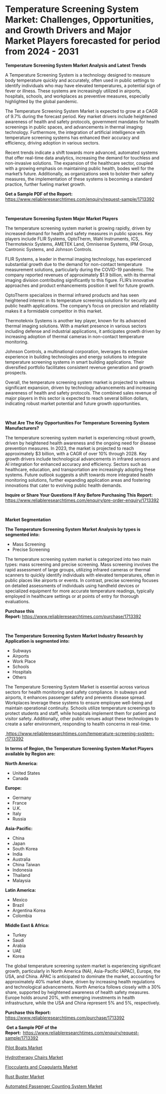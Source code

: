 <p><h1>Temperature Screening System Market: Challenges, Opportunities, and Growth Drivers and Major Market Players forecasted for period from 2024 - 2031</h1></p><p><strong>Temperature Screening System Market Analysis and Latest Trends</strong></p>
<p><p>A Temperature Screening System is a technology designed to measure body temperature quickly and accurately, often used in public settings to identify individuals who may have elevated temperatures, a potential sign of fever or illness. These systems are increasingly utilized in airports, hospitals, schools, and workplaces as preventive measures, especially highlighted by the global pandemic. </p><p>The Temperature Screening System Market is expected to grow at a CAGR of 9.7% during the forecast period. Key market drivers include heightened awareness of health and safety protocols, government mandates for health screenings in public spaces, and advancements in thermal imaging technology. Furthermore, the integration of artificial intelligence with temperature screening systems has enhanced their accuracy and efficiency, driving adoption in various sectors.</p><p>Recent trends indicate a shift towards more advanced, automated systems that offer real-time data analytics, increasing the demand for touchless and non-invasive solutions. The expansion of the healthcare sector, coupled with a growing emphasis on maintaining public health, bodes well for the market’s future. Additionally, as organizations seek to bolster their safety measures, the implementation of these systems is becoming a standard practice, further fueling market growth.</p></p>
<p><strong>Get a Sample PDF of the Report:&nbsp;</strong> <a href="https://www.reliableresearchtimes.com/enquiry/request-sample/1713392?utm_campaign=1625&utm_medium=2&utm_source=Github&utm_content=ia&utm_term=22102024&utm_id=temperature-screening-system">https://www.reliableresearchtimes.com/enquiry/request-sample/1713392</a></p>
<p>&nbsp;</p>
<p><strong>Temperature Screening System Major Market Players</strong></p>
<p><p>The temperature screening system market is growing rapidly, driven by increased demand for health and safety measures in public spaces. Key players include FLIR Systems, OptoTherm, Wahl Instruments, ICS, Thermoteknix Systems, AMETEK Land, Omnisense Systems, IPM Group, Cantronic Systems, and Johnson Controls.</p><p>FLIR Systems, a leader in thermal imaging technology, has experienced substantial growth due to the demand for non-contact temperature measurement solutions, particularly during the COVID-19 pandemic. The company reported revenues of approximately $1.9 billion, with its thermal imaging division contributing significantly to this figure. FLIR’s innovative approaches and product enhancements position it well for future growth.</p><p>OptoTherm specializes in thermal infrared products and has seen heightened interest in its temperature screening solutions for security and public health applications. The company’s focus on precision and reliability makes it a formidable competitor in this market.</p><p>Thermoteknix Systems is another key player, known for its advanced thermal imaging solutions. With a market presence in various sectors including defense and industrial applications, it anticipates growth driven by increasing adoption of thermal cameras in non-contact temperature monitoring.</p><p>Johnson Controls, a multinational corporation, leverages its extensive experience in building technologies and energy solutions to integrate temperature screening systems in smart building applications. Their diversified portfolio facilitates consistent revenue generation and growth prospects.</p><p>Overall, the temperature screening system market is projected to witness significant expansion, driven by technology advancements and increasing awareness of health and safety protocols. The combined sales revenue of major players in this sector is expected to reach several billion dollars, indicating robust market potential and future growth opportunities.</p></p>
<p>&nbsp;</p>
<p><strong>What Are The Key Opportunities For Temperature Screening System Manufacturers?</strong></p>
<p><p>The temperature screening system market is experiencing robust growth, driven by heightened health awareness and the ongoing need for disease prevention measures. In 2023, the market is projected to reach approximately $3 billion, with a CAGR of over 10% through 2028. Key growth drivers include technological advancements in infrared sensors and AI integration for enhanced accuracy and efficiency. Sectors such as healthcare, education, and transportation are increasingly adopting these systems. Future outlook suggests a shift towards more integrated health monitoring solutions, further expanding application areas and fostering innovations that cater to evolving public health demands.</p></p>
<p><strong>Inquire or Share Your Questions If Any Before Purchasing This Report:</strong> <a href="https://www.reliableresearchtimes.com/enquiry/pre-order-enquiry/1713392?utm_campaign=1625&utm_medium=2&utm_source=Github&utm_content=ia&utm_term=22102024&utm_id=temperature-screening-system">https://www.reliableresearchtimes.com/enquiry/pre-order-enquiry/1713392</a></p>
<p>&nbsp;</p>
<p><strong>Market Segmentation</strong></p>
<p><strong>The Temperature Screening System Market Analysis by types is segmented into:</strong></p>
<p><ul><li>Mass Screening</li><li>Precise Screening</li></ul></p>
<p><p>The temperature screening system market is categorized into two main types: mass screening and precise screening. Mass screening involves the rapid assessment of large groups, utilizing infrared cameras or thermal scanners to quickly identify individuals with elevated temperatures, often in public places like airports or events. In contrast, precise screening focuses on detailed assessments of individuals using handheld devices or specialized equipment for more accurate temperature readings, typically employed in healthcare settings or at points of entry for thorough evaluations.</p></p>
<p><strong>Purchase this Report:&nbsp;</strong><a href="https://www.reliableresearchtimes.com/purchase/1713392?utm_campaign=1625&utm_medium=2&utm_source=Github&utm_content=ia&utm_term=22102024&utm_id=temperature-screening-system">https://www.reliableresearchtimes.com/purchase/1713392</a></p>
<p>&nbsp;</p>
<p><strong>The Temperature Screening System Market Industry Research by Application is segmented into:</strong></p>
<p><ul><li>Subways</li><li>Airports</li><li>Work Place</li><li>Schools</li><li>Hospitals</li><li>Others</li></ul></p>
<p><p>The Temperature Screening System Market is essential across various sectors for health monitoring and safety compliance. In subways and airports, it enhances passenger safety and prevents disease spread. Workplaces leverage these systems to ensure employee well-being and maintain operational continuity. Schools utilize temperature screenings to protect students and staff, while hospitals implement them for patient and visitor safety. Additionally, other public venues adopt these technologies to create a safer environment, responding to health concerns in real-time.</p></p>
<p><a href="https://www.reliableresearchtimes.com/temperature-screening-system-r1713392?utm_campaign=1625&utm_medium=2&utm_source=Github&utm_content=ia&utm_term=22102024&utm_id=temperature-screening-system">&nbsp;https://www.reliableresearchtimes.com/temperature-screening-system-r1713392</a></p>
<p><strong>In terms of Region, the Temperature Screening System Market Players available by Region are:</strong></p>
<p>
    <p> <strong> North America: </strong>
        <ul>
            <li>United States</li>
            <li>Canada</li>
        </ul>
        </p> 
    <p> <strong> Europe: </strong>
        <ul>
            <li>Germany</li>
            <li>France</li>
            <li>U.K.</li>
            <li>Italy</li>
            <li>Russia</li>
        </ul>
        </p> 
    <p> <strong> Asia-Pacific: </strong>
        <ul>
            <li>China</li>
            <li>Japan</li>
            <li>South Korea</li>
            <li>India</li>
            <li>Australia</li>
            <li>China Taiwan</li>
            <li>Indonesia</li>
            <li>Thailand</li>
            <li>Malaysia</li>
        </ul>
        </p> 
    <p> <strong> Latin America: </strong>
        <ul>
            <li>Mexico</li>
            <li>Brazil</li>
            <li>Argentina Korea</li>
            <li>Colombia</li>
        </ul>
        </p> 
    <p> <strong> Middle East & Africa: </strong>
        <ul>
            <li>Turkey</li>
            <li>Saudi</li>
            <li>Arabia</li>
            <li>UAE</li>
            <li>Korea</li>
        </ul>
    </p>
    </p>
<p><p>The global temperature screening system market is experiencing significant growth, particularly in North America (NA), Asia-Pacific (APAC), Europe, the USA, and China. APAC is anticipated to dominate the market, accounting for approximately 40% market share, driven by increasing health regulations and technological advancements. North America follows closely with a 30% share, supported by heightened awareness of health safety measures. Europe holds around 20%, with emerging investments in health infrastructure, while the USA and China represent 5% and 5%, respectively.</p></p>
<p><strong>Purchase this Report: </strong><a href="https://www.reliableresearchtimes.com/purchase/1713392?utm_campaign=1625&utm_medium=2&utm_source=Github&utm_content=ia&utm_term=22102024&utm_id=temperature-screening-system">https://www.reliableresearchtimes.com/purchase/1713392</a></p>
<p>&nbsp;<strong>Get a Sample PDF of the Report:&nbsp;&nbsp;</strong><a href="https://www.reliableresearchtimes.com/enquiry/request-sample/1713392?utm_campaign=1625&utm_medium=2&utm_source=Github&utm_content=ia&utm_term=22102024&utm_id=temperature-screening-system">https://www.reliableresearchtimes.com/enquiry/request-sample/1713392</a></p>
<p><strong></strong></p>
<p><p><a href="https://www.linkedin.com/pulse/pilot-boats-market-size-share-trends-analysis-report-3xpec?utm_campaign=1625&utm_medium=2&utm_source=Github&utm_content=ia&utm_term=22102024&utm_id=temperature-screening-system">Pilot Boats Market</a></p><p><a href="https://www.linkedin.com/pulse/hydrotherapy-chairs-market-research-report-forecast-2xkbc?utm_campaign=1625&utm_medium=2&utm_source=Github&utm_content=ia&utm_term=22102024&utm_id=temperature-screening-system">Hydrotherapy Chairs Market</a></p><p><a href="https://www.linkedin.com/pulse/market-leaders-laggards-global-flocculants-coagulants-9pfpc?utm_campaign=1625&utm_medium=2&utm_source=Github&utm_content=ia&utm_term=22102024&utm_id=temperature-screening-system">Flocculants and Coagulants Market</a></p><p><a href="https://www.linkedin.com/pulse/regional-adaptations-global-rust-buster-market-trends-92iuc?utm_campaign=1625&utm_medium=2&utm_source=Github&utm_content=ia&utm_term=22102024&utm_id=temperature-screening-system">Rust Buster Market</a></p><p><a href="https://www.linkedin.com/pulse/regional-adaptations-global-automated-passenger-counting-2qefc?utm_campaign=1625&utm_medium=2&utm_source=Github&utm_content=ia&utm_term=22102024&utm_id=temperature-screening-system">Automated Passenger Counting System Market</a></p></p>